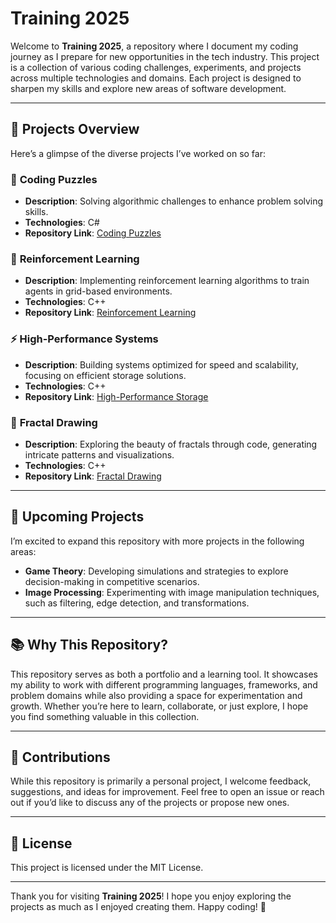 # Training 2025

Welcome to **Training 2025**, a repository where I document my coding journey as I prepare for new opportunities in the tech industry. This project is a collection of various coding challenges, experiments, and projects across multiple technologies and domains. Each project is designed to sharpen my skills and explore new areas of software development.

---

## 🌟 Projects Overview

Here’s a glimpse of the diverse projects I’ve worked on so far:

### 🔢 **Coding Puzzles**
- **Description**: Solving algorithmic challenges to enhance problem solving skills.
- **Technologies**: C#
- **Repository Link**: [Coding Puzzles](https://github.com/dancasmed/Trainning_2025/tree/main/C%23/LeetCode_Problems)

### 🤖 **Reinforcement Learning**
- **Description**: Implementing reinforcement learning algorithms to train agents in grid-based environments.
- **Technologies**: C++
- **Repository Link**: [Reinforcement Learning](https://github.com/dancasmed/Trainning_2025/tree/main/C%2B%2B/Reinforcement_Learning)

### ⚡ **High-Performance Systems**
- **Description**: Building systems optimized for speed and scalability, focusing on efficient storage solutions.
- **Technologies**: C++
- **Repository Link**: [High-Performance Storage](https://github.com/dancasmed/Trainning_2025/tree/main/C%2B%2B/high_perf_storage)

### 🎨 **Fractal Drawing**
- **Description**: Exploring the beauty of fractals through code, generating intricate patterns and visualizations.
- **Technologies**: C++
- **Repository Link**: [Fractal Drawing](https://github.com/dancasmed/Trainning_2025/tree/main/C%2B%2B/Fractals)

---

## 🚀 Upcoming Projects

I’m excited to expand this repository with more projects in the following areas:

- **Game Theory**: Developing simulations and strategies to explore decision-making in competitive scenarios.
- **Image Processing**: Experimenting with image manipulation techniques, such as filtering, edge detection, and transformations.

---

## 📚 Why This Repository?

This repository serves as both a portfolio and a learning tool. It showcases my ability to work with different programming languages, frameworks, and problem domains while also providing a space for experimentation and growth. Whether you’re here to learn, collaborate, or just explore, I hope you find something valuable in this collection.

---

## 🤝 Contributions

While this repository is primarily a personal project, I welcome feedback, suggestions, and ideas for improvement. Feel free to open an issue or reach out if you’d like to discuss any of the projects or propose new ones.

---

## 📄 License

This project is licensed under the MIT License.

---

Thank you for visiting **Training 2025**! I hope you enjoy exploring the projects as much as I enjoyed creating them. Happy coding! 🚀